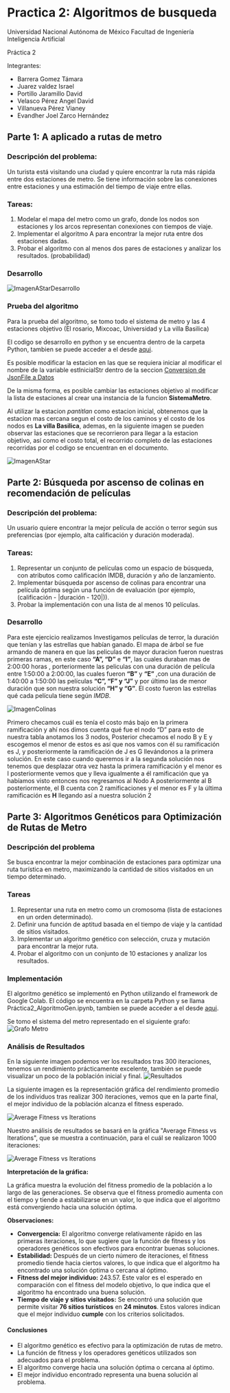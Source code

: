 # Practica 2: Algoritmos de busqueda

Universidad Nacional Autónoma de México 
Facultad de Ingeniería 
Inteligencia Artificial 

Práctica 2 

Integrantes:
- Barrera Gomez Támara 
- Juarez valdez Israel 
- Portillo Jaramillo David
- Velasco Pérez Angel David
- Villanueva Pérez Vianey
- Evandher Joel Zarco Hernández

## Parte 1: A aplicado a rutas de metro

### Descripción del problema:
Un turista está visitando una ciudad y quiere encontrar la ruta más rápida entre dos estaciones de metro. Se tiene información sobre las conexiones entre estaciones y una estimación del tiempo de viaje entre ellas.

### Tareas:
1. Modelar el mapa del metro como un grafo, donde los nodos son estaciones y los arcos representan conexiones con tiempos de viaje.
2. Implementar el algoritmo A para encontrar la mejor ruta entre dos estaciones dadas.
3. Probar el algoritmo con al menos dos pares de estaciones y analizar los resultados.
(probabilidad)

### Desarrollo

![ImagenAStarDesarrollo](./Images/AStar.jpeg)

### Prueba del algoritmo

Para la prueba del algoritmo, se tomo todo el sistema de metro y las 4 estaciones objetivo (El rosario, Mixcoac, Universidad y La villa Basilica)

El codigo se desarrollo en python y se encuentra dentro de la carpeta Python, tambien se puede acceder a el desde [aqui](./Python/AStar.ipynb).

Es posible modificar la estacion en las que se requiera iniciar al modificar el nombre de la variable estInicialStr dentro de la seccion [Conversion de JsonFile a Datos](./Python/AStar.ipynb#'ConversiondeJsonFileaDatos')

De la misma forma, es posible cambiar las estaciones objetivo 
al modificar la lista de estaciones al crear una instancia de la funcion **SistemaMetro**.

Al utilizar la estacion *pantitlan* como estacion inicial, obtenemos que la estacion mas cercana segun el costo de los caminos y el costo de los nodos es **La villa Basilica**, ademas, en la siguiente imagen se pueden observar las estaciones que se recorrieron para llegar a la estacion objetivo, así como el costo total, el recorrido completo de las estaciones recorridas por el codigo se encuentran en el documento.

![ImagenAStar](./Images/AStarResults.jpeg)

## Parte 2: Búsqueda por ascenso de colinas en recomendación de películas 
### Descripción del problema: 
Un usuario quiere encontrar la mejor película de acción o terror según sus preferencias (por ejemplo, alta calificación y duración moderada). 

### Tareas: 
1. Representar un conjunto de películas como un espacio de búsqueda, con atributos como calificación IMDB, duración y año de lanzamiento. 
2. Implementar búsqueda por ascenso de colinas para encontrar una película óptima según una función de evaluación (por ejemplo, (calificación - |duración - 120|)). 
3. Probar la implementación con una lista de al menos 10 películas.

### Desarrollo

Para este ejercicio realizamos Investigamos películas de terror, la duración que tenían y las estrellas que habían ganado. El mapa de árbol se fue armando de manera en que las peliculas de mayor duracion fueron nuestras primeras ramas, en este caso **“A”, “D”** e **“I”**, las cuales duraban mas de 2:00:00 horas , porteriormente las peliculas con una duración de película entre 1:50:00 a 2:00:00, las cuales fueron **“B”** y **“E”** ,con una duración de 1:40:00 a 1:50:00 las películas **“C”, “F” y “J”**  y por último las de menor duración que son nuestra solución **“H” y “G”**.
El costo fueron las estrellas qué cada película tiene según *IMDB*.

![ImagenColinas](./Images/Colinas.jpeg)

Primero checamos cuál es tenía el costo más bajo en la primera ramificación y ahí nos dimos cuenta qué fue el nodo “D” para esto de nuestra tabla anotamos los 3 nodos, Posterior checamos el nodo B y E  y escogemos el menor de estos es así que nos vamos con él su ramificación es J, y posteriormente la ramificación de J es G llevándonos a la primera solución. En este caso cuando queremos ir a la segunda solución nos tenemos que desplazar otra vez hasta la primera ramificación y el menor es I posteriormente vemos que y lleva igualmente a él ramificación que ya habíamos visto entonces nos regresamos al Nodo A posteriormente al B posteriormente, el B cuenta con 2 ramificaciones y el menor es F y  la última ramificación es **H** llegando así a nuestra solución 2

## Parte 3: Algoritmos Genéticos para Optimización de Rutas de Metro
### Descripción del problema
Se busca encontrar la mejor combinación de estaciones para optimizar una ruta turística en metro, maximizando la cantidad de sitios visitados en un tiempo determinado.

### Tareas
1. Representar una ruta en metro como un cromosoma (lista de estaciones en un orden determinado).
2. Definir una función de aptitud basada en el tiempo de viaje y la cantidad de sitios visitados.
3. Implementar un algoritmo genético con selección, cruza y mutación para encontrar la mejor ruta.
4. Probar el algoritmo con un conjunto de 10 estaciones y analizar los resultados.

### Implementación
El algoritmo genético se implementó en Python utilizando el framework de Google Colab. El código se encuentra en la carpeta Python y se llama Práctica2_AlgoritmoGen.ipynb, tambien se puede acceder a el desde [aqui](./Python/Práctica2_AlgoritmoGen.ipynb).

Se tomo el sistema del metro representado en el siguiente grafo:
![Grafo Metro](./Images/grafo_metro.png)

### Análisis de Resultados
En la siguiente imagen podemos ver los resultados tras 300 iteraciones, tenemos un rendimiento prácticamente excelente, también se puede visualizar un poco de la población inicial y final.
![Resultados](./Images/resultados_text.png)

La siguiente imagen es la representación gráfica del rendimiento promedio de los individuos tras realizar 300 iteraciones, vemos que en la parte final, el mejor individuo de la población alcanza el fitness esperado.

![Average Fitness vs Iterations](./Images/resultados_gráfica.png)

Nuestro análisis de resultados se basará en la gráfica "Average Fitness vs Iterations", que se muestra a continuación, para el cuál se realizaron 1000 iteraciones:

![Average Fitness vs Iterations](./Images/resultados_gráfica_1000iterations.png)


**Interpretación de la gráfica:**

La gráfica muestra la evolución del fitness promedio de la población a lo largo de las generaciones. Se observa que el fitness promedio aumenta con el tiempo y tiende a estabilizarse en un valor, lo que indica que el algoritmo está convergiendo hacia una solución óptima.

**Observaciones:**

* **Convergencia:** El algoritmo converge relativamente rápido en las primeras iteraciones, lo que sugiere que la función de fitness y los operadores genéticos son efectivos para encontrar buenas soluciones.
* **Estabilidad:** Después de un cierto número de iteraciones, el fitness promedio tiende hacia ciertos valores, lo que indica que el algoritmo ha encontrado una solución óptima o cercana al óptimo.
* **Fitness del mejor individuo:** 243.57. Este valor es el esperado en comparación con el fitness del modelo objetivo, lo que indica que el algoritmo ha encontrado una buena solución.
* **Tiempo de viaje y sitios visitados:** Se encontró una solución que permite visitar **76 sitios turísticos** en **24 minutos**. Estos valores indican que el mejor individuo **cumple** con los criterios solicitados.


#### Conclusiones

* El algoritmo genético es efectivo para la optimización de rutas de metro.
* La función de fitness y los operadores genéticos utilizados son adecuados para el problema.
* El algoritmo converge hacia una solución óptima o cercana al óptimo.
* El mejor individuo encontrado representa una buena solución al problema.
